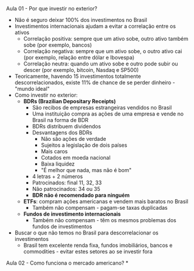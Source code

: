 Aula 01 - Por que investir no exterior?
* Não é seguro deixar 100% dos investimentos no Brasil
* Investimentos internacionais ajudam a evitar a correlação entre os ativos
	* Correlação positiva: sempre que um ativo sobe, outro ativo também sobe (por exemplo, bancos)
	* Correlação negativa: sempre que um ativo sobe, o outro ativo cai (por exemplo, relação entre dólar e Ibovespa)
	* Correlação neutra: quando um ativo sobe e outro pode subir ou descer (por exemplo, bitcoin, Nasdaq e SP500)
* Teoricamente, havendo 15 investimentos totalmente descorrelacionados, existe 11% de chance de se perder dinheiro - "mundo ideal"
* Como investir no exterior:
	* ﻿﻿**BDRs (Brazilian Depositary Receipts)**
		* São recibos de empresas estrangeiras vendidos no Brasil
		* Uma instituição compra as ações de uma empresa e vende no Brasil na forma de BDR
		* BDRs distribuem dividendos
		* Desvantagens dos BDRs
			* Não são ações de verdade
			* Sujeitos a legislação de dois países
			* Mais caros
			* Cotados em moeda nacional
			* Baixa liquidez
			* "É melhor que nada, mas não é bom"
		* 4 letras + 2 números
		* Patrocinados: final 11, 32, 33
		* Não patrocinados: 34 ou 35
		* **BDR não é recomendado para ninguém**
	* **ETFs**: compram ações americanas e vendem mais baratos no Brasil
		* Também não compensam - pagam-se taxas duplicadas
	* **Fundos de investimento internacionais**
		* Também não compensam - têm os mesmos problemas dos fundos de investimentos
* Buscar o que não temos no Brasil para descorrelacionar os investimentos
	* Brasil tem excelente renda fixa, fundos imobiliários, bancos e commodities - evitar estes setores ao se investir fora

Aula 02 - Como funciona o mercado americano?
* 